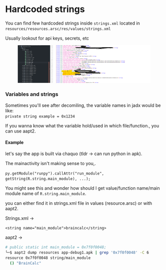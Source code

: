 # Hardcoded strings

You can find few hardcoded strings inside `strings.xml` located in `resources/resources.arsc/res/values/strings.xml`

Usually lookout for api keys, secrets, etc

<figure><img src="../../.gitbook/assets/image (9) (1) (1).png" alt=""><figcaption></figcaption></figure>

### Variables and strings

Sometimes you'll see after decomiling, the variable names in jadx would be like:\
`private string example = 0x1234`

If you wanna know what the variable hold/used in which file/function., you can use aapt2.

#### Example

let's say the app is built via chaquo (tldr -> can run python in apk).&#x20;

The mainactivity isn't making sense to you,.

`py.getModule("runpy").callAttr("run_module", getString(R.string.main_module), ...);`

You might see this and wonder how should I get value/function name/main module name of `R.string.main_module`.&#x20;

you can either find it in strings.xml file in values (resource.arsc) or with aapt2.

Strings.xml ->&#x20;

```
<string name="main_module">braincalc</string>
```

aapt2 ->

```bash
# public static int main_module = 0x7f0f0048;
╰─$ aapt2 dump resources app-debug1.apk | grep '0x7f0f0048' -C 6
resource 0x7f0f0048 string/main_module
  () "BrainCalc"
```
